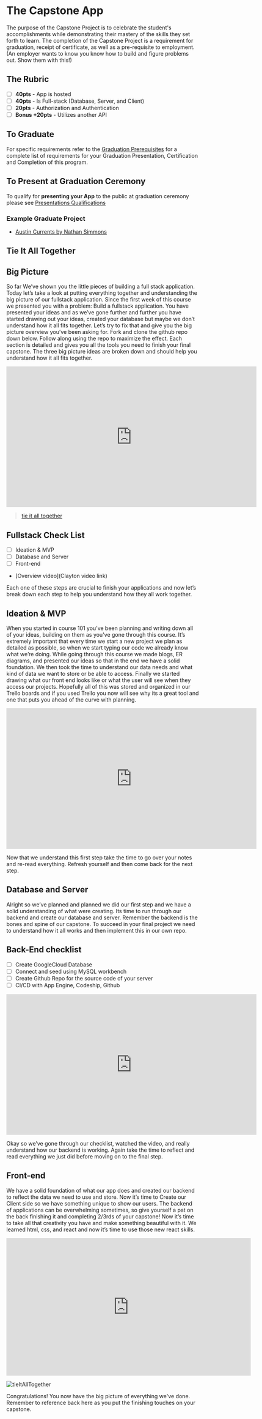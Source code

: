 # The Capstone App

The purpose of the Capstone Project is to celebrate the student's accomplishments while demonstrating their mastery of the skills they set forth to learn. The completion of the Capstone Project is a requirement for graduation, receipt of certificate, as well as a pre-requisite to employment. (An employer wants to know you know how to build and figure problems out. Show them with this!)

## The Rubric

- [ ] **40pts** - App is hosted
- [ ] **40pts** - Is Full-stack (Database, Server, and Client)
- [ ] **20pts** - Authorization and Authentication
- [ ] **Bonus +20pts** - Utilizes another API

 ## To Graduate

For specific requirements refer to the [Graduation Prerequisites](./../additionalResources/graduationPrerequisites.md) for a complete list of requirements for your Graduation Presentation, Certification and Completion of this program.

## To Present at Graduation Ceremony

To qualify for **presenting your App** to the public at graduation ceremony please see [Presentations Qualifications](./../additionalResources/presentationsQualifications.md)

### Example Graduate Project

- [Austin Currents by Nathan Simmons](http://austincurrents.com/)

## Tie It All Together 

## Big Picture 

So far We’ve shown you the little pieces of building a full stack application. Today let’s take a look at putting everything together and understanding the big picture of our fullstack application. Since the first week of this course we presented you with a problem: Build a fullstack application. You have presented your ideas and as we’ve gone further and further you have started drawing out your ideas, created your database but maybe we don’t understand how it all fits together. Let’s try to fix that and give you the big picture overview you’ve been asking for.  Fork and clone the github repo down below. Follow along using the repo to maximize the effect. Each section is detailed and gives you all the tools you need to finish your final capstone. The three big picture ideas are broken down and should help you understand how it all fits together. 

<!-- ! Video Content: Clayton@ACA - Tie It All Together: Overview 411.4.5.1 -->
<iframe src="https://player.vimeo.com/video/496108615?color=2565EF&byline=0&portrait=0" width="655" height="368" frameborder="0" allow="autoplay; fullscreen" allowfullscreen></iframe>

> [tie it all together](https://github.com/AustinCodingAcademy/tie-it-all-together)

## Fullstack Check List 

- [ ] Ideation & MVP
- [ ] Database and Server
- [ ] Front-end    

- [Overview video](Clayton video link)

Each one of these steps are crucial to finish your applications and now let’s break down each step to help you understand how they all work together. 

## Ideation & MVP 

When you started in course 101 you’ve been planning and writing down all of your ideas, building on them as you've gone through this course. It’s extremely important that every time we start a new project we plan as detailed as possible, so when we start typing our code we already know what we’re doing. While going through this course we made blogs, ER diagrams, and presented our ideas so that in the end we have a solid foundation. We then took the time to understand our data needs and what kind of data we want to store or be able to access. Finally we started drawing what our front end looks like or what the user will see when they access our projects. Hopefully all of this was stored and organized in our Trello boards and if you used Trello you now will see why its a great tool and one that puts you ahead of the curve with planning. 

<!-- TODO The video on Vimeo needs to be edited so the opening frame matches the content -->
<!-- ! Video Content: Clayton@ACA - Tie It All Together: Ideation & MVP  411.4.5.2 -->
<iframe src="https://player.vimeo.com/video/496118730?color=2565EF&byline=0&portrait=0" width="655" height="368" frameborder="0" allow="autoplay; fullscreen" allowfullscreen></iframe> 


Now that we understand this first step take the time to go over your notes and re-read everything. Refresh yourself and then come back for the next step.

## Database and Server 

Alright so we’ve planned and planned we did our first step and we have a solid understanding of what were creating. Its time to run through our backend and create our database and server. Remember the backend is the bones and spine of our capstone. To succeed in your final project we need to understand how it all works and then implement this in our own repo.  

## Back-End checklist 

- [ ] Create GoogleCloud Database
- [ ] Connect and seed using MySQL workbench
- [ ] Create Github Repo for the source code of your server
- [ ] CI/CD with App Engine, Codeship, Github

<!-- ! Video Content: Clayton@ACA - Tie It All Together: DB & Sever 411.4.5.3 -->
<iframe src="https://player.vimeo.com/video/496128288?color=2565EF&byline=0&portrait=0" width="655" height="368" frameborder="0" allow="autoplay; fullscreen" allowfullscreen></iframe>

Okay so we’ve gone through our checklist, watched the video, and really understand how our backend is working. Again take the time to reflect and read everything we just did before moving on to the final step. 

## Front-end 

We have a solid foundation of what our app does and created our backend to reflect the data we need to use and store. Now it’s time to Create our Client side so we have something unique to show our users. The backend of applications can be overwhelming sometimes, so give yourself a pat on the back finishing it and completing 2/3rds of your capstone! Now it’s time to take all that creativity you have and make something beautiful with it. We learned html, css, and react and now it’s time to use those new react skills. 

<!-- ! Video Content: Clayton@ACA - Tie It All Together: Front-End and Wrap-Up  411.4.5.4 -->
<iframe src="https://player.vimeo.com/video/496138429?color=2565EF&byline=0&portrait=0" width="640" height="360" frameborder="0" allow="autoplay; fullscreen" allowfullscreen></iframe>

![tieItAllTogether](/docs/images/tieItAllTogether.png)

Congratulations! You now have the big picture of everything we've done. Remember to reference back here as you put the finishing touches on your capstone. 